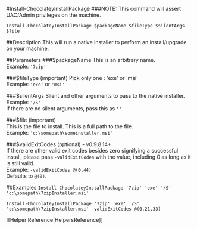 #Install-ChocolateyInstallPackage
###NOTE: This command will assert UAC/Admin privileges on the machine.  
  
`Install-ChocolateyInstallPackage $packageName $fileType $silentArgs $file`  
  
##Description
This will run a native installer to perform an install/upgrade on your machine.  
  
##Parameters
###$packageName
This is an arbitrary name.  
Example: `'7zip'`  
  
###$fileType (important)
Pick only one : 'exe' or 'msi'  
Example: `'exe'` or `'msi'`  
  
###$silentArgs
Silent and other arguments to pass to the native installer.  
Example: `'/S'`  
If there are no silent arguments, pass this as `''`  
  
###$file (important)  
This is the file to install. This is a full path to the file.  
Example: `'c:\somepath\someinstaller.msi'`  
  
###$validExitCodes (optional) - v0.9.8.14+  
If there are other valid exit codes besides zero signifying a successful install, please pass `-validExitCodes` with the value, including 0 as long as it is still valid.  
Example: `-validExitCodes @(0,44)`  
Defaults to `@(0)`.  
  
##Examples
`Install-ChocolateyInstallPackage '7zip' 'exe' '/S' 'c:\somepath\7zipInstaller.msi'`  
  
`Install-ChocolateyInstallPackage '7zip' 'exe' '/S' 'c:\somepath\7zipInstaller.msi' -validExitCodes @(0,21,33)`  
  
[[Helper Reference|HelpersReference]]  
